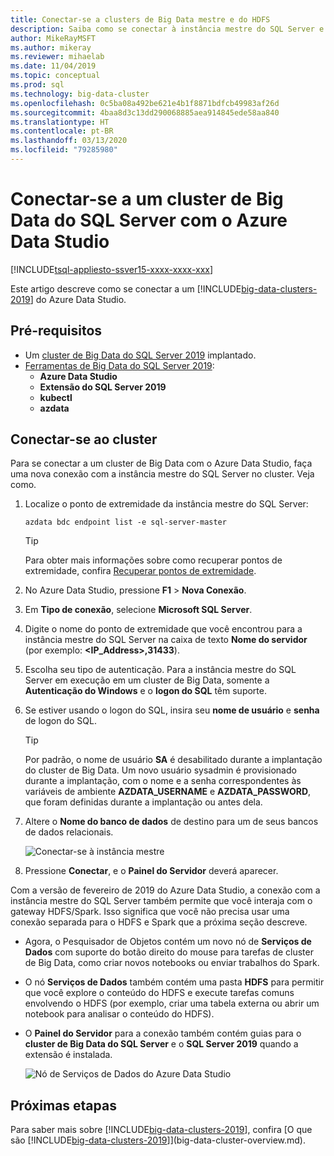 ```yaml
---
title: Conectar-se a clusters de Big Data mestre e do HDFS
description: Saiba como se conectar à instância mestre do SQL Server e ao gateway HDFS/Spark para um Cluster de Big Data do SQL Server.
author: MikeRayMSFT
ms.author: mikeray
ms.reviewer: mihaelab
ms.date: 11/04/2019
ms.topic: conceptual
ms.prod: sql
ms.technology: big-data-cluster
ms.openlocfilehash: 0c5ba08a492be621e4b1f8871bdfcb49983af26d
ms.sourcegitcommit: 4baa8d3c13dd290068885aea914845ede58aa840
ms.translationtype: HT
ms.contentlocale: pt-BR
ms.lasthandoff: 03/13/2020
ms.locfileid: "79285980"
---
```

# <a name="connect-to-a-sql-server-big-data-cluster-with-azure-data-studio"></a>Conectar-se a um cluster de Big Data do SQL Server com o Azure Data Studio

[!INCLUDE[tsql-appliesto-ssver15-xxxx-xxxx-xxx](../includes/tsql-appliesto-ssver15-xxxx-xxxx-xxx.md)]

Este artigo descreve como se conectar a um [!INCLUDE[big-data-clusters-2019](../includes/ssbigdataclusters-ver15.md)] do Azure Data Studio.

## <a name="prerequisites"></a>Pré-requisitos

- Um [cluster de Big Data do SQL Server 2019](deployment-guidance.md) implantado.
- [Ferramentas de Big Data do SQL Server 2019](deploy-big-data-tools.md):
   - **Azure Data Studio**
   - **Extensão do SQL Server 2019**
   - **kubectl**
   - **azdata**

## <a id="master"></a> Conectar-se ao cluster

Para se conectar a um cluster de Big Data com o Azure Data Studio, faça uma nova conexão com a instância mestre do SQL Server no cluster. Veja como.

1. Localize o ponto de extremidade da instância mestre do SQL Server:

   ```
   azdata bdc endpoint list -e sql-server-master
   ```

   > [!TIP]
   > Para obter mais informações sobre como recuperar pontos de extremidade, confira [Recuperar pontos de extremidade](deployment-guidance.md#endpoints).

1. No Azure Data Studio, pressione **F1** > **Nova Conexão**.

1. Em **Tipo de conexão**, selecione **Microsoft SQL Server**.

1. Digite o nome do ponto de extremidade que você encontrou para a instância mestre do SQL Server na caixa de texto **Nome do servidor** (por exemplo: **\<IP_Address\>,31433**). 

1. Escolha seu tipo de autenticação. Para a instância mestre do SQL Server em execução em um cluster de Big Data, somente a **Autenticação do Windows** e o **logon do SQL** têm suporte. 

1. Se estiver usando o logon do SQL, insira seu **nome de usuário** e **senha** de logon do SQL.

   > [!TIP]
   > Por padrão, o nome de usuário **SA** é desabilitado durante a implantação do cluster de Big Data. Um novo usuário sysadmin é provisionado durante a implantação, com o nome e a senha correspondentes às variáveis de ambiente **AZDATA_USERNAME** e **AZDATA_PASSWORD**, que foram definidas durante a implantação ou antes dela.

1. Altere o **Nome do banco de dados** de destino para um de seus bancos de dados relacionais.

   ![Conectar-se à instância mestre](./media/connect-to-big-data-cluster/connect-to-cluster.png)

1. Pressione **Conectar**, e o **Painel do Servidor** deverá aparecer.

Com a versão de fevereiro de 2019 do Azure Data Studio, a conexão com a instância mestre do SQL Server também permite que você interaja com o gateway HDFS/Spark. Isso significa que você não precisa usar uma conexão separada para o HDFS e Spark que a próxima seção descreve.

- Agora, o Pesquisador de Objetos contém um novo nó de **Serviços de Dados** com suporte do botão direito do mouse para tarefas de cluster de Big Data, como criar novos notebooks ou enviar trabalhos do Spark. 
- O nó **Serviços de Dados** também contém uma pasta **HDFS** para permitir que você explore o conteúdo do HDFS e execute tarefas comuns envolvendo o HDFS (por exemplo, criar uma tabela externa ou abrir um notebook para analisar o conteúdo do HDFS).
- O **Painel do Servidor** para a conexão também contém guias para o **cluster de Big Data do SQL Server** e o **SQL Server 2019** quando a extensão é instalada.

   ![Nó de Serviços de Dados do Azure Data Studio](./media/connect-to-big-data-cluster/connect-data-services-node.png)

## <a name="next-steps"></a>Próximas etapas

Para saber mais sobre [!INCLUDE[big-data-clusters-2019](../includes/ssbigdataclusters-ver15.md)], confira [O que são [!INCLUDE[big-data-clusters-2019](../includes/ssbigdataclusters-ver15.md)]](big-data-cluster-overview.md).
